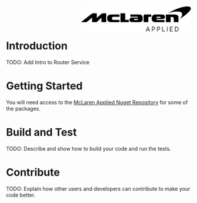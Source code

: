 <img src="/images/malogo.png" width="300" align="right" /><br><br><br>

# Introduction 
TODO: Add Intro to Router Service

# Getting Started
You will need access to the [McLaren Applied Nuget Repository](https://github.com/mat-docs/packages) for some of the packages.

# Build and Test
TODO: Describe and show how to build your code and run the tests. 

# Contribute
TODO: Explain how other users and developers can contribute to make your code better. 